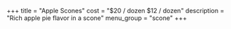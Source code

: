 +++
title = "Apple Scones"
cost = "$20 / dozen $12 / dozen"
description = "Rich apple pie flavor in a scone"
menu_group = "scone"
+++
